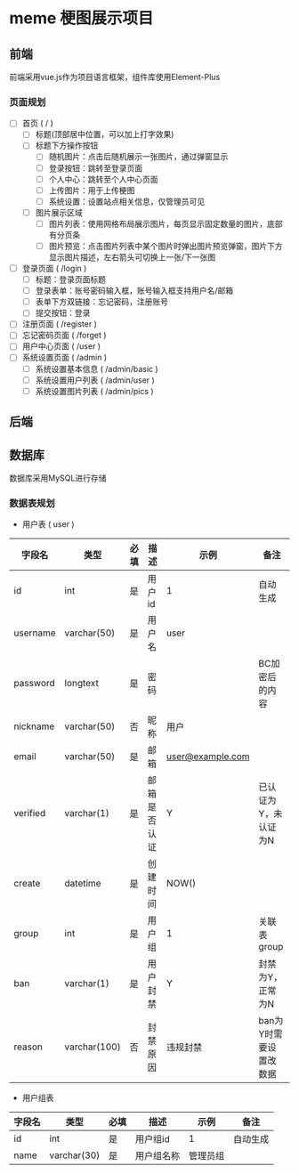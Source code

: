 # meme 梗图展示项目
## 前端
前端采用vue.js作为项目语言框架，组件库使用Element-Plus
### 页面规划
- [ ] 首页 ( / )
  - [ ] 标题(顶部居中位置，可以加上打字效果)
  - [ ] 标题下方操作按钮
    - [ ] 随机图片：点击后随机展示一张图片，通过弹窗显示
    - [ ] 登录按钮：跳转至登录页面
    - [ ] 个人中心：跳转至个人中心页面
    - [ ] 上传图片：用于上传梗图
    - [ ] 系统设置：设置站点相关信息，仅管理员可见
  - [ ] 图片展示区域
    - [ ] 图片列表：使用网格布局展示图片，每页显示固定数量的图片，底部有分页条
    - [ ] 图片预览：点击图片列表中某个图片时弹出图片预览弹窗，图片下方显示图片描述，左右箭头可切换上一张/下一张图
- [ ] 登录页面 ( /login )
  - [ ] 标题：登录页面标题
  - [ ] 登录表单：账号密码输入框，账号输入框支持用户名/邮箱
  - [ ] 表单下方双链接：忘记密码，注册账号
  - [ ] 提交按钮：登录
- [ ] 注册页面 ( /register )
- [ ] 忘记密码页面 ( /forget )
- [ ] 用户中心页面 ( /user )
- [ ] 系统设置页面 ( /admin )
  - [ ] 系统设置基本信息 ( /admin/basic )
  - [ ] 系统设置用户列表 ( /admin/user )
  - [ ] 系统设置图片列表 ( /admin/pics )

## 后端

## 数据库
数据库采用MySQL进行存储
### 数据表规划
- 用户表 ( user )

| 字段名 | 类型 | 必填 | 描述 | 示例 | 备注 |
| --- | --- | --- | --- | --- | --- |
| id | int | 是 | 用户id | 1 | 自动生成 |
| username | varchar(50) | 是 | 用户名 | user | |
| password | longtext | 是 | 密码 | | BC加密后的内容 |
| nickname | varchar(50) | 否 | 昵称 | 用户 | |
| email | varchar(50) | 是 | 邮箱 | user@example.com | |
| verified | varchar(1) | 是 | 邮箱是否认证 | Y | 已认证为Y，未认证为N |
| create | datetime | 是 | 创建时间 | NOW() |  |
| group | int | 是 | 用户组 | 1 | 关联表group |
| ban | varchar(1) | 是 | 用户封禁 | Y | 封禁为Y，正常为N |
| reason | varchar(100) | 否 | 封禁原因 | 违规封禁 | ban为Y时需要设置改数据 |

- 用户组表

| 字段名 | 类型 | 必填 | 描述 | 示例 | 备注 |
| --- | --- | --- | --- | --- | --- |
| id | int | 是 | 用户组id | 1 | 自动生成 |
| name | varchar(30) | 是 | 用户组名称 | 管理员组 | |
